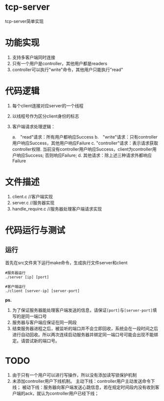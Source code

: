 # tcp-server
tcp-server简单实现

# 功能实现
1. 支持多客户端同时连接
2. 只有一个用户是controller，其他用户都是readers
3. controller可以执行"write"命令，其他用户只能执行"read"

# 代码逻辑
1. 每个client连接对应server的一个线程
2. 以线程号作为区分client身份的标志
3. 客户端请求处理逻辑：

    a.　"read"请求：所有用户都响应Success
    b.　"write"请求：只有controller用户响应Success，其他用户响应Failure
    c. "controller"请求：表示请求获取controller权限.
            当前没有controller用户响应Success，client为controller用户响应Success;
            否则响应Failure;
    d. 其他请求：除上述三种请求外都响应Failure

# 文件描述
1. client.c //客户端实现
2. server.c //服务器实现
3. handle_require.c //服务器处理客户端请求实现

# 代码运行与测试
## 运行
首先在src文件夹下运行make命令，生成执行文件server和client

```shell
#服务器运行
./server [ip] [port]

#客户端运行
./client [server-ip] [server-port]
```
**ps.**
1. 为了保证服务器能处理客户端发送的信息，请保证`[port]`与`[server-port]`填写的是同一端口号
2. 服务器与客户端应保证在同一网段
3. 结束服务器进程之后，被监听的端口并不会立即回收，系统会在一段时间之后进行自动回收。所以两次连续启动服务器并绑定同一端口号可能会出现不能绑定。请尝试新的端口号。

# TODO
1. 由于只有一个用户可以进行写操作，所以没有添加读写锁保护机制
2. 未添加controller用户下线机制。
    主动下线：controller用户主动发送命令下线；
    被动下线：服务器向客户端发送心跳信息，若在规定时间段内没有收到客户端的ack，就认为controller用户已经下线；



